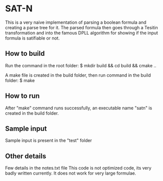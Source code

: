 # SAT-N

This is a very naive implementation of parsing a boolean formula and creating a parse tree for it. The parsed formula then goes through a Tesitin transformation and into the famous DPLL algorithm for showing if the input formula is satifiable or not.

## How to build
Run the command in the root folder: $ mkdir build && cd build && cmake ..

A make file is created in the build folder, then run command in the build folder: $ make

## How to run
After "make" command runs successfully, an executable name "satn" is created in the build folder.

## Sample input
Sample input is present in the "test" folder

## Other details
Few details in the notes.txt file
This code is not optimized code, its very badly written currently. It does not work for very large formulae.
